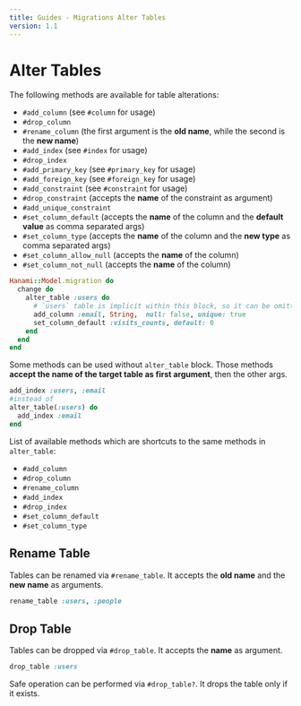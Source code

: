 ```yaml
---
title: Guides - Migrations Alter Tables
version: 1.1
---
```


# Alter Tables

The following methods are available for table alterations:

  * `#add_column` (see `#column` for usage)
  * `#drop_column`
  * `#rename_column` (the first argument is the **old name**, while the second is the **new name**)
  * `#add_index` (see `#index` for usage)
  * `#drop_index`
  * `#add_primary_key` (see `#primary_key` for usage)
  * `#add_foreign_key` (see `#foreign_key` for usage)
  * `#add_constraint` (see `#constraint` for usage)
  * `#drop_constraint` (accepts the **name** of the constraint as argument)
  * `#add_unique_constraint`
  * `#set_column_default` (accepts the **name** of the column and the **default value** as comma separated args)
  * `#set_column_type` (accepts the **name** of the column and the **new type** as comma separated args)
  * `#set_column_allow_null` (accepts the **name** of the column)
  * `#set_column_not_null` (accepts the **name** of the column)

```ruby
Hanami::Model.migration do
  change do
    alter_table :users do
      # `users` table is implicit within this block, so it can be omitted.
      add_column :email, String,  null: false, unique: true
      set_column_default :visits_counts, default: 0
    end
  end
end
```

Some methods can be used without `alter_table` block. Those methods **accept the name of the target table as first argument**, then the other args.

```ruby
add_index :users, :email
#instead of
alter_table(:users) do
  add_index :email
end
```

 List of available methods which are shortcuts to the same methods in `alter_table`:

  * `#add_column`
  * `#drop_column`
  * `#rename_column`
  * `#add_index`
  * `#drop_index`
  * `#set_column_default`
  * `#set_column_type`

## Rename Table

Tables can be renamed via `#rename_table`. It accepts the **old name** and the **new name** as arguments.

```ruby
rename_table :users, :people
```

## Drop Table

Tables can be dropped via `#drop_table`. It accepts the **name** as argument.

```ruby
drop_table :users
```

Safe operation can be performed via `#drop_table?`. It drops the table only if it exists.
